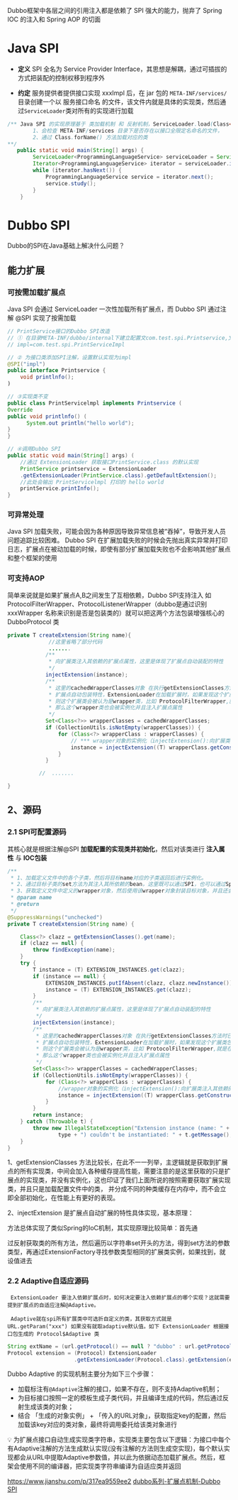  
 Dubbo框架中各层之间的引用注入都是依赖了 SPI 强大的能力，抛弃了 Spring IOC 的注入和 Spring AOP 的切面

# Java SPI

-  **定义**
	SPI 全名为 Service Provider Interface，其思想是解耦，通过可插拔的方式把装配的控制权移到程序外

-  **约定**
	服务提供者提供接口实现 xxxImpl 后，在 jar 包的 `META-INF/services/` 目录创建一个以 服务接口命名 的文件，该文件内就是具体的实现类，然后通过`ServiceLoader`类对所有的实现进行加载

```java
/** Java SPI 的实现原理基于 类加载机制 和 反射机制，ServiceLoader.load(Class<T> service) 方法加载
		1、会检查 META-INF/services 目录下是否存在以接口全限定名命名的文件，
		2、通过 Class.forName() 方法加载对应的类 
**/
   public static void main(String[] args) {
        ServiceLoader<ProgrammingLanguageService> serviceLoader = ServiceLoader.load(ProgrammingLanguageService.class);
        Iterator<ProgrammingLanguageService> iterator = serviceLoader.iterator();
        while (iterator.hasNext()) {
            ProgrammingLanguageService service = iterator.next();
            service.study();
        }
    }
```

# Dubbo SPI

Dubbo的SPI在Java基础上解决什么问题？

## 能力扩展

### 可按需加载扩展点

Java SPI 会通过 ServiceLoader 一次性加载所有扩展点，而 Dubbo SPI 通过注解 @SPI 实现了按需加载

```java
// PrintService接口的Dubbo SPI改造
// ① 在目录META-INF/dubbo/internal下建立配置文com.test.spi.Printservice,文件内容如下
// impl=com.test.spi.PrintServiceImpl 

// ② 为接口类添加SPI注解，设置默认实现为impl
@SPI("impl")   
public interface Printservice {
    void printlnfo();
)

// ③实现类不变
public class PrintServicelmpl implements Printservice ( 
Override
public void printlnfo() (
      System.out println("hello world");
} 
}

// ④调用Dubbo SPI
public static void main(String[] args) ( 
    //通过 ExtensionLoader 获取接口PrintService.class 的默认实现
    PrintService printservice = ExtensionLoader
    .getExtensionLoader(PrintService.class).getDefaultExtension();
    //此处会输出 PrintServicelmpl 打印的 hello world
    printService.printInfo();
}
```

### 可异常处理

Java SPI 加载失败，可能会因为各种原因导致异常信息被“吞掉”，导致开发人员问题追踪比较困难。
Dubbo SPI 在扩展加载失败的时候会先抛出真实异常并打印日志，扩展点在被动加载的时候，即使有部分扩展加载失败也不会影响其他扩展点和整个框架的使用

### 可支持AOP

简单来说就是如果扩展点A,B之间发生了互相依赖，Dubbo SPI支持注入 如 ProtocolFilterWrapper、ProtocolListenerWrapper（dubbo是通过识别 xxxWrapper 名称来识别是否是包装类的）就可以把这两个方法包装增强核心的 DubboProtocol 类

```java
private T createExtension(String name){
             //这里省略了部分代码
             .......
            /**
             * 向扩展类注入其依赖的扩展点属性，这里是体现了扩展点自动装配的特性
             */
            injectExtension(instance);
            /**
             * 这里的cachedWrapperClasses对象 在执行getExtensionClasses方法时已经赋值
             * 扩展点自动包装特性，ExtensionLoader在加载扩展时，如果发现这个扩展类包含其他扩展点作为构造函数的参数，
             * 则这个扩展类会被认为是wrapper类，比如 ProtocolFilterWrapper,就是在构造函数中注入了 Protocol类型的扩展点
             * 那么这个wrapper类也会被实例化并且注入扩展点属性
             */
            Set<Class<?>> wrapperClasses = cachedWrapperClasses;
            if (CollectionUtils.isNotEmpty(wrapperClasses)) {
                for (Class<?> wrapperClass : wrapperClasses) {
                    // *** wrapper对象的实例化（injectExtension():向扩展类注入其依赖的属性,如扩展类A又依赖了扩展类B，那么就向A中注入扩展类B）
                    instance = injectExtension((T) wrapperClass.getConstructor(type).newInstance(instance));
                }
            }

          //  .......

}
```

## 2、源码

### 2.1 SPI可配置源码

其核心就是根据注解@SPI **加载配置的实现类并初始化**，然后对该类进行 **注入属性** 与 **IOC包装**

```java
/**
 * 1、加载定义文件中的各个子类，然后将目标name对应的子类返回后进行实例化。
 * 2、通过目标子类的set方法为其注入其所依赖的bean，这里既可以通过SPI，也可以通过Spring的BeanFactory获取所依赖的bean，injectExtension(instance)。
 * 3、获取定义文件中定义的wrapper对象，然后使用该wrapper对象封装目标对象，并且还会调用其set方法为wrapper对象注入其所依赖的属性
 * @param name
 * @return
 */
@SuppressWarnings("unchecked")
private T createExtension(String name) {

    Class<?> clazz = getExtensionClasses().get(name);
    if (clazz == null) {
        throw findException(name);
    }
    try {
        T instance = (T) EXTENSION_INSTANCES.get(clazz);
        if (instance == null) {
            EXTENSION_INSTANCES.putIfAbsent(clazz, clazz.newInstance());
            instance = (T) EXTENSION_INSTANCES.get(clazz);
        }
        /**
         * 向扩展类注入其依赖的扩展点属性，这里是体现了扩展点自动装配的特性
         */
        injectExtension(instance);
        /**
         * 这里的cachedWrapperClasses对象 在执行getExtensionClasses方法时已经赋值
         * 扩展点自动包装特性，ExtensionLoader在加载扩展时，如果发现这个扩展类包含其他扩展点作为构造函数的参数，
         * 则这个扩展类会被认为是wrapper类，比如 ProtocolFilterWrapper,就是在构造函数中注入了 Protocol类型的扩展点
         * 那么这个wrapper类也会被实例化并且注入扩展点属性
         */
        Set<Class<?>> wrapperClasses = cachedWrapperClasses;
        if (CollectionUtils.isNotEmpty(wrapperClasses)) {
            for (Class<?> wrapperClass : wrapperClasses) {
                //wrapper对象的实例化（injectExtension():向扩展类注入其依赖的属性,如扩展类A又依赖了扩展类B，那么就向A中注入扩展类B）
                instance = injectExtension((T) wrapperClass.getConstructor(type).newInstance(instance));
            }
        }
        return instance;
    } catch (Throwable t) {
        throw new IllegalStateException("Extension instance (name: " + name + ", class: " +
                type + ") couldn't be instantiated: " + t.getMessage(), t);
    }
}
```

1、getExtensionClasses 方法比较长，在此不一一列举，主逻辑就是获取到扩展点的所有实现类，中间会加入各种缓存提高性能，需要注意的是这里获取的只是扩展点的实现类，并没有实例化，这也印证了我们上面所说的按照需要获取扩展实现类，并且只是加载配置文件中的类， 并分成不同的种类缓存在内存中，而不会立即全部初始化，在性能上有更好的表现。

2、injectExtension 是扩展点自动扩展的特性具体实现，基本原理：

方法总体实现了类似Spring的IoC机制，其实现原理比较简单：首先通

过反射获取类的所有方法，然后遍历以字符串set开头的方法，得到set方法的参数类型，再通过ExtensionFactory寻找参数类型相同的扩展类实例，如果找到，就设值进去

### 2.2 Adaptive自适应源码

```
 ExtensionLoader 要注入依赖扩展点时，如何决定要注入依赖扩展点的哪个实现？这就需要提到扩展点的自适应注解@Adaptive。

 Adaptive就在spi所有扩展类中可选折自定义的类，其获取方式就是URL.getParam("xxx") 如果没有就取adaptive默认值。如下 ExtensionLoader 根据接口包生成的 Protocol$Adaptive 类
```

```java
String extName = (url.getProtocol() == null ? "dubbo" : url.getProtocol());
Protocol extension = (Protocol) ExtensionLoader
                     .getExtensionLoader(Protocol.class).getExtension(extName);
```

Dubbo Adaptive 的实现机制主要分为如下三个步骤：

- 加载标注有`@Adaptive`注解的接口，如果不存在，则不支持Adaptive机制；
- 为目标接口按照一定的模板生成子类代码，并且编译生成的代码，然后通过反射生成该类的对象；
- 结合 「生成的对象实例」 + 「传入的URL对象」，获取指定key的配置，然后加载该key对应的类对象，最终将调用委托给该类对象进行

<aside> 💡 为扩展点接口自动生成实现类字符串，实现类主要包含以下逻辑：为接口中每个有Adaptive注解的方法生成默认实现(没有注解的方法则生成空实现)，每个默认实现都会从URL中提取Adaptive参数值，并以此为依据动态加载扩展点。然后，框架会使用不同的编译器，把实现类字符串编译为自适应类并返回

</aside>


https://www.jianshu.com/p/317ea9559ee2
[dubbo系列-扩展点机制-Dubbo SPI](https://www.jianshu.com/p/317ea9559ee2)
